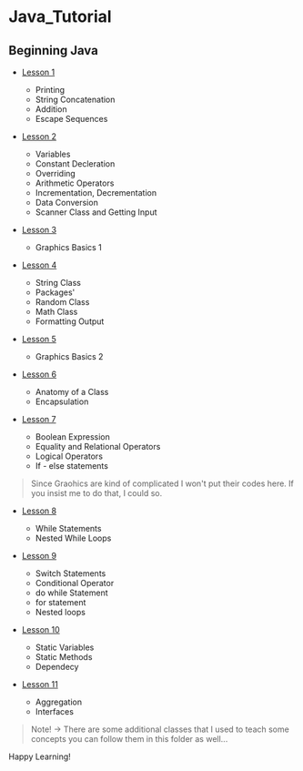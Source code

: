 # Java_Tutorial

## Beginning Java

* [Lesson 1](https://github.com/eneskemalergin/Java_Tutorial/blob/master/Beginning%20Java/Lesson1.java)
	- Printing
	- String Concatenation
	- Addition
	- Escape Sequences

* [Lesson 2](https://github.com/eneskemalergin/Java_Tutorial/blob/master/Beginning%20Java/Lesson2.java)

	- Variables
	- Constant Decleration
	- Overriding
	- Arithmetic Operators
	- Incrementation, Decrementation
	- Data Conversion
	- Scanner Class and Getting Input
* [Lesson 3](https://github.com/eneskemalergin/Java_Tutorial/blob/master/Beginning%20Java/Lesson3.java)
	- Graphics Basics 1

* [Lesson 4](https://github.com/eneskemalergin/Java_Tutorial/blob/master/Beginning%20Java/Lesson4.java)
	- String Class
	- Packages'
	- Random Class
	- Math Class
	- Formatting Output
* [Lesson 5](https://github.com/eneskemalergin/Java_Tutorial/blob/master/Beginning%20Java/Lesson5.java)
	- Graphics Basics 2

* [Lesson 6](https://github.com/eneskemalergin/Java_Tutorial/blob/master/Beginning%20Java/Lesson6.java)
	- Anatomy of a Class
	- Encapsulation

* [Lesson 7](https://github.com/eneskemalergin/Java_Tutorial/blob/master/Beginning%20Java/Lesson7.java)
	- Boolean Expression
	- Equality and Relational Operators
	- Logical Operators
	- If - else statements

> Since Graohics are kind of complicated I won't put their codes here. If you insist me to do that, I could so.

* [Lesson 8](https://github.com/eneskemalergin/Java_Tutorial/blob/master/Beginning%20Java/Lesson8.java)
	- While Statements
	- Nested While Loops

* [Lesson 9](https://github.com/eneskemalergin/Java_Tutorial/blob/master/Beginning%20Java/Lesson9.java)
	- Switch Statements
	- Conditional Operator
	- do while Statement
	- for statement
	- Nested loops

* [Lesson 10](https://github.com/eneskemalergin/Java_Tutorial/blob/master/Beginning%20Java/Lesson10.java)
	- Static Variables
	- Static Methods
	- Dependecy

* [Lesson 11](https://github.com/eneskemalergin/Java_Tutorial/blob/master/Beginning%20Java/Lesson11.java)
	- Aggregation
	- Interfaces

> Note! -> There are some additional classes that I used to teach some concepts you can follow them in this folder as well...


Happy Learning!